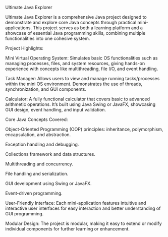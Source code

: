 Ultimate Java Explorer

Ultimate Java Explorer is a comprehensive Java project designed to demonstrate and explore core Java concepts through practical mini-applications. This project serves as both a learning platform and a showcase of essential Java programming skills, combining multiple functionalities into one cohesive system.

Project Highlights:

Mini Virtual Operating System: Simulates basic OS functionalities such as managing processes, files, and system resources, giving hands-on experience with concepts like multithreading, file I/O, and event handling.

Task Manager: Allows users to view and manage running tasks/processes within the mini OS environment. Demonstrates the use of threads, synchronization, and GUI components.

Calculator: A fully functional calculator that covers basic to advanced arithmetic operations. It’s built using Java Swing or JavaFX, showcasing GUI design, event handling, and input validation.

Core Java Concepts Covered:

Object-Oriented Programming (OOP) principles: inheritance, polymorphism, encapsulation, and abstraction.

Exception handling and debugging.

Collections framework and data structures.

Multithreading and concurrency.

File handling and serialization.

GUI development using Swing or JavaFX.

Event-driven programming.

User-Friendly Interface: Each mini-application features intuitive and interactive user interfaces for easy interaction and better understanding of GUI programming.

Modular Design: The project is modular, making it easy to extend or modify individual components for further learning or enhancement.
